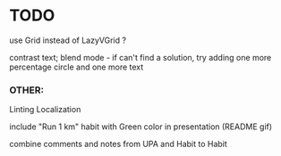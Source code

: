 #  TODO

use Grid instead of LazyVGrid ?

contrast text; blend mode - if can't find a solution, try adding one more percentage circle and one more text













### OTHER:
Linting
Localization

include "Run 1 km" habit with Green color in presentation (README gif)

combine comments and notes from UPA and Habit to Habit
